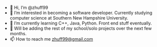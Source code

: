 - 👋 Hi, I’m @zhuff99
- 👀 I’m interested in becoming a software developer. Currently studying computer science at Southern New Hampshire University.
- 🌱 I’m currently learning C++, Java, Python. Front end stuff eventually.
- 💞️ Will be adding the rest of my school/solo projects over the next few months.
- 📫 How to reach me zhuff99@gmail.com

<!---
zhuff99/zhuff99 is a ✨ special ✨ repository because its `README.md` (this file) appears on your GitHub profile.
You can click the Preview link to take a look at your changes.
--->
